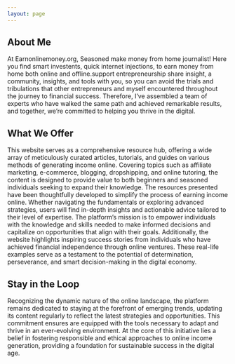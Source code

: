 ```yaml
---
layout: page
---
```


## About Me
At Earnonlinemoney.org, Seasoned make money from home journalist! Here you find smart investents, quick internet injections, to earn money from home both online and offline.support entrepreneurship share insight, a community, insights, and tools with you, so you can avoid the trials and tribulations that other entrepreneurs and myself encountered throughout the journey to financial success. Therefore, I’ve assembled a team of experts who have walked the same path and achieved remarkable results, and together, we’re committed to helping you thrive in the digital.

## What We Offer
This website serves as a comprehensive resource hub, offering a wide array of meticulously curated articles, tutorials, and guides on various methods of generating income online. Covering topics such as affiliate marketing, e-commerce, blogging, dropshipping, and online tutoring, the content is designed to provide value to both beginners and seasoned individuals seeking to expand their knowledge. The resources presented have been thoughtfully developed to simplify the process of earning income online. Whether navigating the fundamentals or exploring advanced strategies, users will find in-depth insights and actionable advice tailored to their level of expertise. The platform’s mission is to empower individuals with the knowledge and skills needed to make informed decisions and capitalize on opportunities that align with their goals. Additionally, the website highlights inspiring success stories from individuals who have achieved financial independence through online ventures. These real-life examples serve as a testament to the potential of determination, perseverance, and smart decision-making in the digital economy.

## Stay in the Loop

Recognizing the dynamic nature of the online landscape, the platform remains dedicated to staying at the forefront of emerging trends, updating its content regularly to reflect the latest strategies and opportunities. This commitment ensures are equipped with the tools necessary to adapt and thrive in an ever-evolving environment. At the core of this initiative lies a belief in fostering responsible and ethical approaches to online income generation, providing a foundation for sustainable success in the digital age.